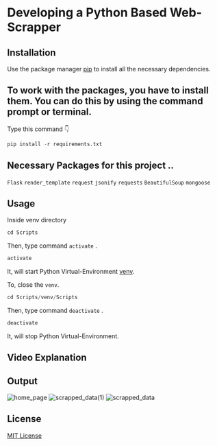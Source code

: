 # Developing a Python Based Web-Scrapper

## Installation

Use the package manager [pip](https://docs.python.org/3/installing/index.html) to install all the necessary dependencies.

## To work with the packages, you have to install them. You can do this by using the command prompt or terminal.

Type this command 👇
```python
pip install -r requirements.txt
```

## Necessary Packages for this project ..
```Flask```
```render_template```
```request``` ```jsonify``` ```requests``` ```BeautifulSoup``` ```mongoose```

## Usage

Inside venv directory
```python
cd Scripts
```
Then, type command ```activate``` .
```python
activate
```
It, will start Python Virtual-Environment [venv](https://python.land/virtual-environments/virtualenv).

To, close the ```venv```.
```python
cd Scripts/venv/Scripts
```
Then, type command ```deactivate``` .
```python
deactivate
```
It, will stop Python Virtual-Environment.

## Video Explanation
<!--<a href="https://drive.google.com/file/d/115-GShphXL6ho6iipifl19LqHgAXgbXV/view?usp=sharing">
<img src="https://github.com/aysh01/Login__Auth/assets/120012051/9b77d844-5b8f-48ee-a142-8e6a9f1c4332" alt="Image">
</a>-->

## Output
![home_page](https://github.com/aysh01/Web_Scrapper/assets/120012051/9ba04e72-6729-4ff1-9acd-c9a4a07843a5)
![scrapped_data(1)](https://github.com/aysh01/Web_Scrapper/assets/120012051/ae7af0ae-91e0-41c1-a653-81cd357b6bbd)
![scrapped_data](https://github.com/aysh01/Web_Scrapper/assets/120012051/f7a94596-5f1b-4922-931e-dacb5f19dc8a)


## License

[MIT License](https://github.com/aysh01/Web_Scrapper/blob/main/LICENSE)



